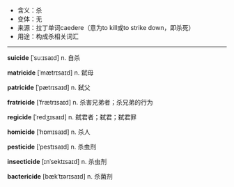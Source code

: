 - <span class="definition">含义：杀</span>
- <span class="definition">变体：无</span>
- <span class="definition">来源：拉丁单词caedere（意为to kill或to strike down，即杀死）</span>
- <span class="definition">用途：构成杀相关词汇</span>

---

<span class="vocabulary">**suicide**</span> [ˈsuːɪsaɪd] n. 自杀

<span class="vocabulary">**matricide**</span> [ˈmætrɪsaɪd] n. 弑母

<span class="vocabulary">**patricide**</span> [ˈpætrɪsaɪd] n. 弑父

<span class="vocabulary">**fratricide**</span> [ˈfrætrɪsaɪd] n. 杀害兄弟者；杀兄弟的行为

<span class="vocabulary">**regicide**</span> [ˈredʒɪsaɪd] n. 弑君者；弑君；弑君罪

<span class="vocabulary">**homicide**</span> [ˈhɒmɪsaɪd] n. 杀人

<span class="vocabulary">**pesticide**</span> [ˈpestɪsaɪd] n. 杀虫剂

<span class="vocabulary">**insecticide**</span> [ɪnˈsektɪsaɪd] n. 杀虫剂

<span class="vocabulary">**bactericide**</span> [bækˈtɪərɪsaɪd] n. 杀菌剂